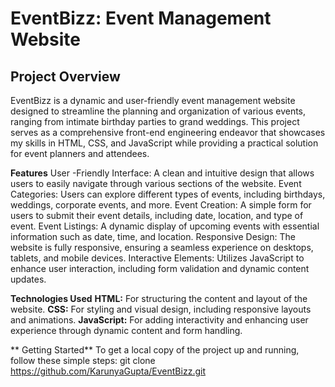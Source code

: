 # EventBizz: Event Management Website
## Project Overview
EventBizz is a dynamic and user-friendly event management website designed to streamline the planning and organization of various events, ranging from intimate birthday parties to grand weddings. This project serves as a comprehensive front-end engineering endeavor that showcases my skills in HTML, CSS, and JavaScript while providing a practical solution for event planners and attendees.

**Features**
User -Friendly Interface: A clean and intuitive design that allows users to easily navigate through various sections of the website.
Event Categories: Users can explore different types of events, including birthdays, weddings, corporate events, and more.
Event Creation: A simple form for users to submit their event details, including date, location, and type of event.
Event Listings: A dynamic display of upcoming events with essential information such as date, time, and location.
Responsive Design: The website is fully responsive, ensuring a seamless experience on desktops, tablets, and mobile devices.
Interactive Elements: Utilizes JavaScript to enhance user interaction, including form validation and dynamic content updates.


**Technologies Used**
**HTML:** For structuring the content and layout of the website.
**CSS:** For styling and visual design, including responsive layouts and animations.
**JavaScript:** For adding interactivity and enhancing user experience through dynamic content and form handling.

**
Getting Started**
To get a local copy of the project up and running, follow these simple steps:
git clone https://github.com/KarunyaGupta/EventBizz.git
